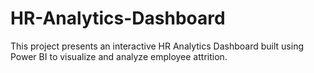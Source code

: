 # HR-Analytics-Dashboard
This project presents an interactive HR Analytics Dashboard built using Power BI to visualize and analyze employee attrition.
